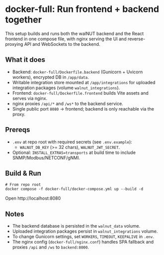 # docker-full: Run frontend + backend together

This setup builds and runs both the walNUT backend and the React frontend in one compose file, with nginx serving the UI and reverse-proxying API and WebSockets to the backend.

## What it does

- Backend: `docker-full/Dockerfile.backend` (Gunicorn + Uvicorn workers), encrypted DB in `/app/data`.
- Writable integration store mounted at `/app/integrations` for uploaded integration packages (volume `walnut_integrations`).
- Frontend: `docker-full/Dockerfile.frontend` builds Vite assets and serves via nginx.
- nginx proxies `/api/*` and `/ws*` to the backend service.
- Single public port `8080` -> frontend; backend is only reachable via the proxy.

## Prereqs

- `.env` at repo root with required secrets (see `.env.example`):
  - `WALNUT_DB_KEY` (>= 32 chars), `WALNUT_JWT_SECRET`.
- Optional: `INSTALL_EXTRAS=transports` at build time to include SNMP/Modbus/NETCONF/gNMI.

## Build & Run

```
# From repo root
docker compose -f docker-full/docker-compose.yml up --build -d
```

Open http://localhost:8080

## Notes

- The backend database is persisted in the `walnut_data` volume.
- Uploaded integration packages persist in `walnut_integrations` volume.
- To change Gunicorn settings, set `WORKERS`, `TIMEOUT`, `KEEPALIVE` in `.env`.
- The nginx config (`docker-full/nginx.conf`) handles SPA fallback and proxies `/api` and `/ws` to `backend:8000`.

